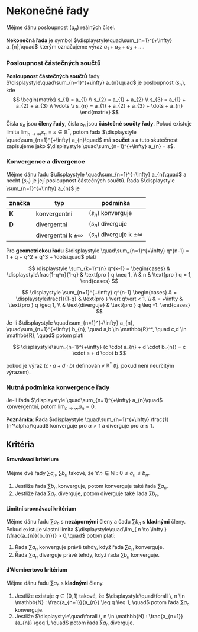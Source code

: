 # Nekonečné řady

Mějme dánu posloupnost $(a_{n})$ reálných čísel.

**Nekonečná řada** je symbol $\displaystyle\quad\sum_{n=1}^{+\infty} a_{n},\quad$ kterým označujeme výraz $a_{1} + a_{2} + a_{3} + \dots$.

### Posloupnost částečných součtů

**Posloupnost částečných součtů** řady $\displaystyle\quad\sum_{n=1}^{+\infty} a_{n}\quad$ je posloupnost $(s_n)$, kde
$$
\begin{matrix}
s_{1} = a_{1} \\
s_{2} = a_{1} + a_{2} \\
s_{3} = a_{1} + a_{2} + a_{3} \\
\vdots \\
s_{n} = a_{1} + a_{2} + a_{3} + \dots + a_{n}
\end{matrix}
$$

Čísla $a_{n}$ jsou **členy řady**, čísla $s_{n}$ jsou **částečné součty řady**. Pokud existuje limita $\lim_{ n \to \infty }{s_{n} = s \in \mathbb{R}^*}$, potom řada $\displaystyle \quad\sum_{n=1}^{+\infty} a_{n}\quad$ má **součet** $s$ a tuto skutečnost zapisujeme jako $\displaystyle \quad\sum_{n=1}^{+\infty} a_{n} = s$.

### Konvergence a divergence

Mějme dánu řadu  $\displaystyle \quad\sum_{n=1}^{+\infty} a_{n}\quad$ a nechť $(s_{n})$ je její posloupnost částečných součtů. Řada  $\displaystyle \sum_{n=1}^{+\infty} a_{n}$ je

| značka | typ                       | podmínka                          |
| ------ | ------------------------- | --------------------------------- |
| **K**  | konvergentní              | $(s_n)$ konverguje                |
| **D**  | divergentní               | $(s_{n})$ diverguje               |
|        | divergentní k $\pm\infty$ | $(s_{n})$ diverguje k $\pm\infty$ |

Pro **geometrickou řadu** $\displaystyle \quad\sum_{n=1}^{+\infty} q^{n-1} = 1 + q + q^2 + q^3 + \dots\quad$ platí

$$
\displaystyle \sum_{k=1}^{n} q^{k-1} = \begin{cases}
& \displaystyle\frac{1-q^n}{1-q} & \text{pro } q \neq 1, \\
& n  & \text{pro } q = 1,
\end{cases}
$$

$$
\displaystyle \sum_{n=1}^{+\infty} q^{n-1} \begin{cases}
& = \displaystyle\frac{1}{1-q} & \text{pro } \vert q\vert < 1, \\
& = +\infty & \text{pro } q \geq 1, \\
& \text{diverguje} & \text{pro } q \leq -1.
\end{cases}
$$

Je-li $\displaystyle \quad\sum_{n=1}^{+\infty} a_{n}, \quad\sum_{n=1}^{+\infty} b_{n}, \quad a,b \in \mathbb{R}^*, \quad c,d \in \mathbb{R}, \quad$ potom platí

$$
\displaystyle\sum_{n=1}^{+\infty} (c \cdot a_{n} + d \cdot b_{n}) = c \cdot a + d \cdot b
$$

pokud je výraz $(c \cdot a + d \cdot b)$ definován v $\mathbb{R}^*$ (tj. pokud není neurčitým výrazem). 

### Nutná podmínka konvergence řady

Je-li řada $\displaystyle \quad\sum_{n=1}^{+\infty} a_{n}\quad$ konvergentní, potom $\displaystyle\lim_{ n \to \infty }{a_{n}} = 0$.

**Poznámka**: Řada $\displaystyle \quad\sum_{n=1}^{+\infty} \frac{1}{n^\alpha}\quad$ konverguje pro $\alpha > 1$ a diverguje pro $\alpha \leq 1$.

## Kritéria

#### Srovnávací kritérium

Mějme dvě řady $\sum a_{n}, \sum b_{n}$ takové, že $\forall \, n \in \mathbb{N} : 0 \leq a_{n} \leq b_{n}$.
1) Jestliže řada $\sum b_{n}$ konverguje, potom konverguje také řada $\sum a_{n}$.
2) Jestliže řada $\sum a_{n}$ diverguje, potom diverguje také řada $\sum b_{n}$.

#### Limitní srovnávací kritérium

Mějme dánu řadu $\sum a_{n}$ s **nezápornými** členy a čadu $\sum b_{n}$ s **kladnými** členy. Pokud existuje vlastní limita $\displaystyle\quad\lim_{ n \to \infty }{\frac{a_{n}}{b_{n}}} > 0,\quad$ potom platí:
1) Řada $\sum a_{n}$ konverguje právě tehdy, když řada $\sum b_{n}$ konverguje.
2) Řada $\sum a_{n}$ diverguje právě tehdy, když řada $\sum b_{n}$ konverguje.

#### d’Alembertovo kritérium

Mějme dánu řadu $\sum a_{n}$ s **kladnými** členy.
1) Jestliže existuje $q \in (0, 1)$ takové, že $\displaystyle\quad\forall \, n \in \mathbb{N} : \frac{a_{n+1}}{a_{n}} \leq q \leq 1, \quad$ potom řada $\sum a_{n}$ konverguje.
2) Jestliže $\displaystyle\quad\forall \, n \in \mathbb{N} : \frac{a_{n+1}}{a_{n}} \geq 1, \quad$ potom řada $\sum a_{n}$ diverguje.